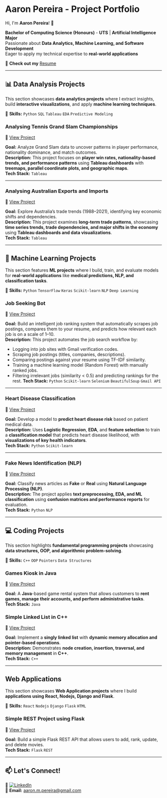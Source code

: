 # Aaron Pereira - Project Portfolio  

Hi, I'm **Aaron Pereira**! 👋  

 **Bachelor of Computing Science (Honours)** - **UTS** | **Artificial Intelligence Major**  
 Passionate about **Data Analytics, Machine Learning, and Software Development**  
 Eager to apply my technical expertise to **real-world applications**  

🔗 **Check out my** [Resume](/Resume.pdf)  

---

## 📊 Data Analysis Projects  

This section showcases **data analytics projects** where I extract insights, build **interactive visualizations**, and apply **machine learning techniques**.  

📌 **Skills:** `Python` `SQL` `Tableau` `EDA` `Predictive Modeling`  

### Analysing Tennis Grand Slam Championships  
🔗 [View Project](https://github.com/Aaron-Pereira/Data-Analysis-Projects/blob/50c245d232af1f01692f4eae2285207f7f2ff4c2/Analysing%20Tennis%20Grand%20Slam%20Championships.pdf)  

**Goal:** Analyze Grand Slam data to uncover patterns in player performance, nationality dominance, and match outcomes.  
**Description:** This project focuses on **player win rates, nationality-based trends, and performance patterns** using **Tableau dashboards** with **treemaps, parallel coordinate plots, and geographic maps**.  
**Tech Stack:** `Tableau`  

---

### Analysing Australian Exports and Imports  
🔗 [View Project](https://github.com/Aaron-Pereira/Data-Analysis-Projects/blob/143d3cfae95acce4d3dc3762ef17be2b180c03bf/Analysing%20Australia%20Exports%20and%20Imports.pdf)  

**Goal:** Explore Australia’s trade trends (1988–2021), identifying key economic shifts and dependencies.  
**Description:** This project examines **long-term trade patterns**, showcasing **time series trends, trade dependencies, and major shifts in the economy** using **Tableau dashboards and data visualizations**.  
**Tech Stack:** `Tableau`  

---

## 🤖 Machine Learning Projects  

This section features **ML projects** where I build, train, and evaluate models for **real-world applications** like **medical predictions, NLP, and classification tasks**.  

📌 **Skills:** `Python` `TensorFlow` `Keras` `Scikit-learn` `NLP` `Deep Learning`  

### Job Seeking Bot
🔗 [View Project](https://github.com/Aaron-Pereira/job-apply-bot)  

**Goal:** Build an intelligent job ranking system that automatically scrapes job postings, compares them to your resume, and predicts how relevant each job is on a scale of 1–10.   
**Description:** This project automates the job search workflow by:
- Logging into job sites with Gmail verification codes.  
- Scraping job postings (titles, companies, descriptions).  
- Comparing postings against your resume using TF-IDF similarity.  
- Training a machine learning model (Random Forest) with manually ranked jobs.  
- Filtering irrelevant jobs (similarity < 0.5) and predicting rankings for the rest.
**Tech Stack:** `Python` `Scikit-learn` `Selenium` `BeautifulSoup` `Gmail API`

---

### Heart Disease Classification  
🔗 [View Project](https://github.com/Aaron-Pereira/Machine-Learning-Projects/blob/960387af930679d6efda83ba4b15815a808b020f/Heart%20Disease%20Classification/Heart_Disease_Classification.ipynb)  

**Goal:** Develop a model to **predict heart disease risk** based on patient medical data.  
**Description:** Uses **Logistic Regression**, **EDA**, and **feature selection** to train a **classification model** that predicts heart disease likelihood, with **visualizations of key health indicators**.  
**Tech Stack:** `Python` `Scikit-learn`  

---

### Fake News Identification (NLP)  
🔗 [View Project](https://github.com/Aaron-Pereira/Machine-Learning-Projects/blob/5c11e2e57bc8a8aff6ee8cda50ad541873f23419/Fake%20News%20Identification%20NLP/Fake%20vs%20Real%20News.ipynb)  

**Goal:** Classify news articles as **Fake** or **Real** using **Natural Language Processing (NLP)**.  
**Description:** The project applies **text preprocessing, EDA, and ML classification** using **confusion matrices and performance reports** for evaluation.  
**Tech Stack:** `Python` `NLP`  

---

## 💻 Coding Projects  

This section highlights **fundamental programming projects** showcasing **data structures, OOP, and algorithmic problem-solving**.  

📌 **Skills:** `C++` `OOP` `Pointers` `Data Structures`  

### Games Kiosk in Java  
🔗 [View Project](https://github.com/Aaron-Pereira/Coding-Projects/tree/3e9de4f1110a0d26927d18819ebffea8097b7c91/Games%20Kiosk)  

**Goal:** A **Java**-based game rental system that allows customers to **rent games, manage their accounts, and perform administrative tasks**.   
**Tech Stack:** `Java`  

### Simple Linked List in C++  
🔗 [View Project](https://github.com/Aaron-Pereira/Coding-Projects/blob/61554ecbfb61064b36c0cd7a68290067e7099e74/LinkedList/Simple-LinkedList-Concept.cpp)  

**Goal:** Implement a **singly linked list** with **dynamic memory allocation and pointer-based operations**.  
**Description:** Demonstrates **node creation, insertion, traversal, and memory management** in **C++**.  
**Tech Stack:** `C++`  

---

##  Web Applications  

This section showcases **Web Application projects** where I build **applications using React, Nodejs, Django and Flask**.  

📌 **Skills:** `React` `Nodejs` `Django` `Flask` `HTML`  

### Simple REST Project using Flask
🔗 [View Project](https://github.com/Aaron-Pereira/Web-Applications/tree/c7de41aacc5deb25ae83f7cd14927dc9097d5a0b/REST%20Flask%20Demo)  

**Goal:** Build a simple Flask REST API that allows users to add, rank, update, and delete movies.  
**Tech Stack:** `Flask` `REST`  

---

## 📫 Let's Connect!  

💼 [![LinkedIn](https://img.shields.io/badge/LinkedIn-Connect-blue?style=flat&logo=linkedin)](https://linkedin.com/in/aaronpereira22)  
📧 **Email:** aaron.m.pereira@gmail.com  
 

